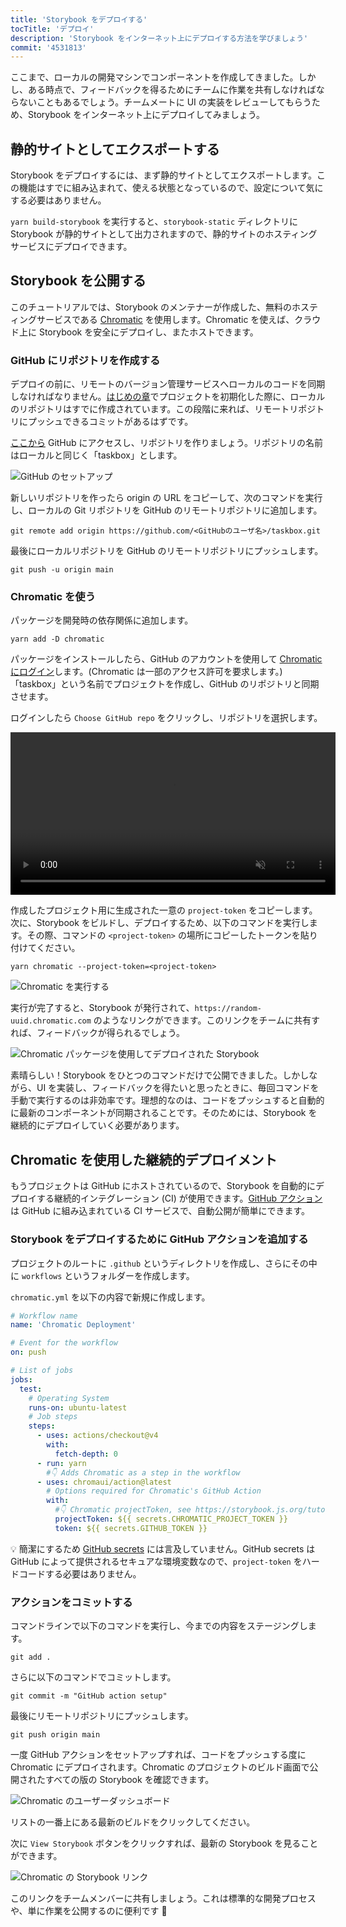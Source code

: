 ```yaml
---
title: 'Storybook をデプロイする'
tocTitle: 'デプロイ'
description: 'Storybook をインターネット上にデプロイする方法を学びましょう'
commit: '4531813'
---
```


ここまで、ローカルの開発マシンでコンポーネントを作成してきました。しかし、ある時点で、フィードバックを得るためにチームに作業を共有しなければならないこともあるでしょう。チームメートに UI の実装をレビューしてもらうため、Storybook をインターネット上にデプロイしてみましょう。

## 静的サイトとしてエクスポートする

Storybook をデプロイするには、まず静的サイトとしてエクスポートします。この機能はすでに組み込まれて、使える状態となっているので、設定について気にする必要はありません。

`yarn build-storybook` を実行すると、`storybook-static` ディレクトリに Storybook が静的サイトとして出力されますので、静的サイトのホスティングサービスにデプロイできます。

## Storybook を公開する

このチュートリアルでは、Storybook のメンテナーが作成した、無料のホスティングサービスである <a href="https://www.chromatic.com/?utm_source=storybook_website&utm_medium=link&utm_campaign=storybook">Chromatic</a> を使用します。Chromatic を使えば、クラウド上に Storybook を安全にデプロイし、またホストできます。

### GitHub にリポジトリを作成する

デプロイの前に、リモートのバージョン管理サービスへローカルのコードを同期しなければなりません。[はじめの章](/intro-to-storybook/react/ja/get-started/)でプロジェクトを初期化した際に、ローカルのリポジトリはすでに作成されています。この段階に来れば、リモートリポジトリにプッシュできるコミットがあるはずです。

[ここから](https://github.com/new) GitHub にアクセスし、リポジトリを作りましょう。リポジトリの名前はローカルと同じく「taskbox」とします。

![GitHub のセットアップ](/intro-to-storybook/github-create-taskbox.png)

新しいリポジトリを作ったら origin の URL をコピーして、次のコマンドを実行し、ローカルの Git リポジトリを GitHub のリモートリポジトリに追加します。

```shell
git remote add origin https://github.com/<GitHubのユーザ名>/taskbox.git
```

最後にローカルリポジトリを GitHub のリモートリポジトリにプッシュします。

```shell
git push -u origin main
```

### Chromatic を使う

パッケージを開発時の依存関係に追加します。

```shell
yarn add -D chromatic
```

パッケージをインストールしたら、GitHub のアカウントを使用して [Chromatic にログイン](https://www.chromatic.com/start/?utm_source=storybook_website&utm_medium=link&utm_campaign=storybook)します。(Chromatic は一部のアクセス許可を要求します。)「taskbox」という名前でプロジェクトを作成し、GitHub のリポジトリと同期させます。

ログインしたら `Choose GitHub repo` をクリックし、リポジトリを選択します。

<video autoPlay muted playsInline loop style="width:520px; margin: 0 auto;">
  <source
    src="/intro-to-storybook/chromatic-setup-learnstorybook.mp4"
    type="video/mp4"
  />
</video>

作成したプロジェクト用に生成された一意の `project-token` をコピーします。次に、Storybook をビルドし、デプロイするため、以下のコマンドを実行します。その際、コマンドの `<project-token>` の場所にコピーしたトークンを貼り付けてください。

```shell
yarn chromatic --project-token=<project-token>
```

![Chromatic を実行する](/intro-to-storybook/chromatic-manual-storybook-console-log.png)

実行が完了すると、Storybook が発行されて、`https://random-uuid.chromatic.com` のようなリンクができます。このリンクをチームに共有すれば、フィードバックが得られるでしょう。

![Chromatic パッケージを使用してデプロイされた Storybook](/intro-to-storybook/chromatic-manual-storybook-deploy.png)

素晴らしい！Storybook をひとつのコマンドだけで公開できました。しかしながら、UI を実装し、フィードバックを得たいと思ったときに、毎回コマンドを手動で実行するのは非効率です。理想的なのは、コードをプッシュすると自動的に最新のコンポーネントが同期されることです。そのためには、Storybook を継続的にデプロイしていく必要があります。

## Chromatic を使用した継続的デプロイメント

もうプロジェクトは GitHub にホストされているので、Storybook を自動的にデプロイする継続的インテグレーション (CI) が使用できます。[GitHub アクション](https://github.com/features/actions)は GitHub に組み込まれている CI サービスで、自動公開が簡単にできます。

### Storybook をデプロイするために GitHub アクションを追加する

プロジェクトのルートに `.github` というディレクトリを作成し、さらにその中に `workflows` というフォルダーを作成します。

`chromatic.yml` を以下の内容で新規に作成します。

```yaml:title=.github/workflows/chromatic.yml
# Workflow name
name: 'Chromatic Deployment'

# Event for the workflow
on: push

# List of jobs
jobs:
  test:
    # Operating System
    runs-on: ubuntu-latest
    # Job steps
    steps:
      - uses: actions/checkout@v4
        with:
          fetch-depth: 0
      - run: yarn
        #👇 Adds Chromatic as a step in the workflow
      - uses: chromaui/action@latest
        # Options required for Chromatic's GitHub Action
        with:
          #👇 Chromatic projectToken, see https://storybook.js.org/tutorials/intro-to-storybook/react/en/deploy/ to obtain it
          projectToken: ${{ secrets.CHROMATIC_PROJECT_TOKEN }}
          token: ${{ secrets.GITHUB_TOKEN }}
```

<div class="aside"><p>💡 簡潔にするため <a href="https://help.github.com/ja/actions/configuring-and-managing-workflows/creating-and-storing-encrypted-secrets">GitHub secrets</a> には言及していません。GitHub secrets は GitHub によって提供されるセキュアな環境変数なので、<code>project-token</code> をハードコードする必要はありません。</p></div>

### アクションをコミットする

コマンドラインで以下のコマンドを実行し、今までの内容をステージングします。

```shell
git add .
```

さらに以下のコマンドでコミットします。

```shell
git commit -m "GitHub action setup"
```

最後にリモートリポジトリにプッシュします。

```shell
git push origin main
```

一度 GitHub アクションをセットアップすれば、コードをプッシュする度に Chromatic にデプロイされます。Chromatic のプロジェクトのビルド画面で公開されたすべての版の Storybook を確認できます。

![Chromatic のユーザーダッシュボード](/intro-to-storybook/chromatic-user-dashboard.png)

リストの一番上にある最新のビルドをクリックしてください。

次に `View Storybook` ボタンをクリックすれば、最新の Storybook を見ることができます。

![Chromatic の Storybook リンク](/intro-to-storybook/chromatic-build-storybook-link.png)

このリンクをチームメンバーに共有しましょう。これは標準的な開発プロセスや、単に作業を公開するのに便利です 💅
